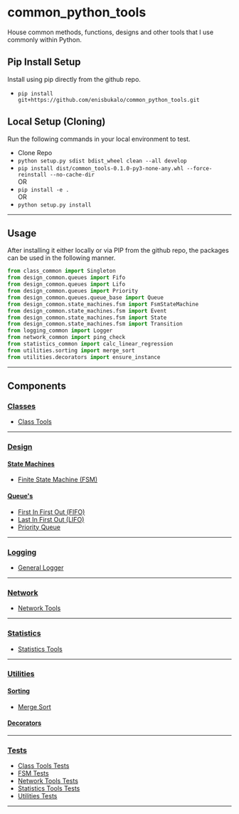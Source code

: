 # common_python_tools
House common methods, functions, designs and other tools that I use commonly within Python.

## Pip Install Setup
Install using pip directly from the github repo.
- ```pip install git+https://github.com/enisbukalo/common_python_tools.git```

## Local Setup (Cloning)
Run the following commands in your local environment to test.
- Clone Repo
- ```python setup.py sdist bdist_wheel clean --all develop```
- ```pip install dist/common_tools-0.1.0-py3-none-any.whl --force-reinstall --no-cache-dir```
<br>OR<br>
- ```pip install -e .```
<br>OR<br>
- ```python setup.py install```
---

## Usage
After installing it either locally or via PIP from the github repo, the packages can be used in the following manner.<br>
```python
from class_common import Singleton
from design_common.queues import Fifo
from design_common.queues import Lifo
from design_common.queues import Priority
from design_common.queues.queue_base import Queue
from design_common.state_machines.fsm import FsmStateMachine
from design_common.state_machines.fsm import Event
from design_common.state_machines.fsm import State
from design_common.state_machines.fsm import Transition
from logging_common import Logger
from network_common import ping_check
from statistics_common import calc_linear_regression
from utilities.sorting import merge_sort
from utilities.decorators import ensure_instance
```

---
## Components
### [Classes](https://github.com/enisbukalo/common_tools/tree/main/class_common)
- [Class Tools](https://github.com/enisbukalo/common_tools/blob/main/class_common/class_tools.py)
---
### [Design](https://github.com/enisbukalo/common_tools/tree/main/design_common)
#### [State Machines](https://github.com/enisbukalo/common_tools/tree/main/design_common/state_machines)
- [Finite State Machine (FSM)](https://github.com/enisbukalo/common_tools/tree/main/design_common/state_machines/fsm/)
#### [Queue's](https://github.com/enisbukalo/common_tools/tree/main/design_common/queues)
- [First In First Out (FIFO)](https://github.com/enisbukalo/common_tools/blob/main/design_common/queues/fifo.py)
- [Last In First Out (LIFO)](https://github.com/enisbukalo/common_tools/blob/main/design_common/queues/lifo.py)
- [Priority Queue](https://github.com/enisbukalo/common_python_tools/blob/main/design_common/queues/priority.py)
---
### [Logging](https://github.com/enisbukalo/common_tools/tree/main/logging_common)
- [General Logger](https://github.com/enisbukalo/common_tools/blob/main/logging_common/logger.py)
---
### [Network](https://github.com/enisbukalo/common_tools/tree/main/network_common)
- [Network Tools](https://github.com/enisbukalo/common_tools/blob/main/network_common/network_tools.py)
---
### [Statistics](https://github.com/enisbukalo/common_tools/tree/main/statistics_common)
- [Statistics Tools](https://github.com/enisbukalo/common_tools/blob/main/statistics_common/statistics_tools.py)
---
### [Utilities](https://github.com/enisbukalo/common_tools/tree/main/utilities)
#### [Sorting](https://github.com/enisbukalo/common_tools/tree/main/utilities/sorting)
- [Merge Sort](https://github.com/enisbukalo/common_tools/blob/main/utilities/sorting/merge_sort.py)
#### [Decorators](https://github.com/enisbukalo/common_tools/tree/main/utilities/decorators/decorators.py)
---
### [Tests](https://github.com/enisbukalo/common_tools/tree/main/tests)
- [Class Tools Tests](https://github.com/enisbukalo/common_tools/tree/main/tests/test_classes)
- [FSM Tests](https://github.com/enisbukalo/common_tools/tree/main/tests/test_design/test_statemachines/test_fsm)
- [Network Tools Tests](https://github.com/enisbukalo/common_tools/tree/main/tests/test_network)
- [Statistics Tools Tests](https://github.com/enisbukalo/common_tools/tree/main/tests/test_statistics)
- [Utilities Tests](https://github.com/enisbukalo/common_tools/tree/main/tests/test_utilities)
---
